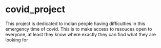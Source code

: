 # covid_project
This project is dedicated to indian people having difficulties in this emergency time of covid.
This is to make access to resouces open to everyone, at least they know where exactly they can find what they are looking for
